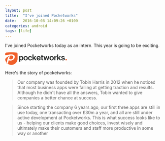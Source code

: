 ```yaml
---
layout: post
title:  "I've joined Pocketworks"
date:   2016-10-08 14:09:26 +0100
categories: android
tags: [life]
---
```

I've joined Pocketworks today as an intern. This year is going to be exciting.

<img src="/assets/blog/pocketworks.png" width="200px">

Here's the story of pocketworks: 

>Our company was founded by Tobin Harris in 2012 when he noticed that most business apps were failing at getting traction and results. Although he didn't have all the answers, Tobin wanted to give companies a better chance at success.

>Since starting the company 6 years ago, our first three apps are still in use today, one transacting over £30m a year, and all are still under active development at Pocketworks. This is what success looks like to us - helping our clients make good choices, invest wisely and ultimately make their customers and staff more productive in some way or another

